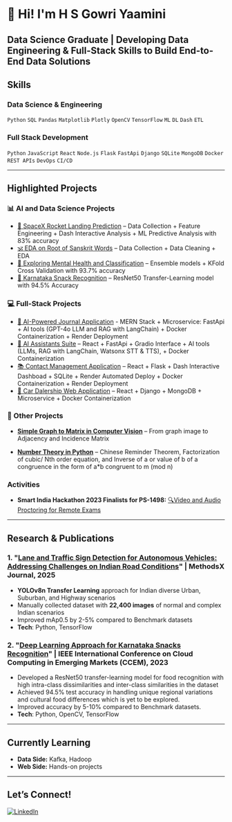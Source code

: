 # 👋 Hi! I'm H S Gowri Yaamini
**Data Science Graduate | Developing Data Engineering & Full-Stack Skills to Build End-to-End Data Solutions**
---

## **Skills**  

### **Data Science & Engineering**  
`Python` `SQL` `Pandas` `Matplotlib` `Plotly` `OpenCV` `TensorFlow` `ML` `DL` `Dash` `ETL` 

### **Full Stack Development**  
`Python` `JavaScript` `React` `Node.js` `Flask` `FastApi` `Django` `SQLite` `MongoDB` `Docker` `REST APIs` `DevOps` `CI/CD`

---
## **Highlighted Projects**  

### **📊 AI and Data Science Projects**  
- [🚀 SpaceX Rocket Landing Prediction](https://github.com/GYaamini/Applied-Data-Science-Capstone-Project) – Data Collection + Feature Engineering + Dash Interactive Analysis + ML Predictive Analysis with 83% accuracy  
- [🕉️ EDA on Root of Sanskrit Words](https://www.kaggle.com/code/hsgowriyaamini/sanskrit-words-data-cleaning-and-visualisation/notebook?scriptVersionId=231168219) – Data Collection + Data Cleaning + EDA
- [🧠 Exploring Mental Health and Classification](https://www.kaggle.com/competitions/playground-series-s4e11/leaderboard) – Ensemble models + KFold Cross Validation with 93.7% accuracy
- [🍕 Karnataka Snack Recognition](https://github.com/GYaamini/Karnataka-Snacks-Recognition)  – ResNet50 Transfer-Learning model with 94.5% Accuracy
 
### **💻 Full-Stack Projects** 
- [📝 AI-Powered Journal Application](https://github.com/GYaamini/Journal-App-Fullstack-RAG) - MERN Stack + Microservice: FastApi + AI tools (GPT-4o LLM and RAG with LangChain) + Docker Containerization + Render Deployment
- [🤖 AI Assistants Suite](https://github.com/GYaamini/AI-Assistants-Fullstack) – React + FastApi + Gradio Interface + AI tools (LLMs, RAG with LangChain, Watsonx STT & TTS),  + Docker Containerization
- [📚 Contact Management Application](https://github.com/GYaamini/Contact-Book-Fullstack) – React + Flask + Dash Interactive Dashboad + SQLite + Render Automated Deploy + Docker Containerization  + Render Deployment
- [🚗 Car Dalership Web Application](https://github.com/GYaamini/Car_Dealership_fullstack_developer_capstone) – React + Django + MongoDB + Microservice + Docker Containerization

### **🔗️ Other Projects**
- **[Simple Graph to Matrix in Computer Vision](https://github.com/GYaamini/Simple-graph-to-matrix-in-ComputerVision)** – From graph image to Adjacency and Incidence Matrix 

- **[Number Theory in Python](https://github.com/GYaamini/NumberTheory-Implementation-Python)** – Chinese Reminder Theorem, Factorization of cubic/ Nth order equation, and Inverse of a or value of b of a congruence in the form of a*b congruent to m (mod n)

### **Activities**  
- **Smart India Hackathon 2023 Finalists for PS-1498:** [🔍Video and Audio Proctoring for Remote Exams](https://github.com/GYaamini/Video-Audio-Proctoring) 

---
## Research & Publications 
### **1. "[Lane and Traffic Sign Detection for Autonomous Vehicles: Addressing Challenges on Indian Road Conditions](https://www.sciencedirect.com/science/article/pii/S2215016125000263)"** | MethodsX Journal, 2025
- **YOLOv8n Transfer Learning** approach for Indian diverse Urban, Suburban, and Highway scenarios
- Manually collected dataset with **22,400 images** of normal and complex Indian scenarios
- Improved mAp0.5 by 2-5% compared to Benchmark datasets 
- **Tech**: Python, TensorFlow
### **2. "[Deep Learning Approach for Karnataka Snacks Recognition](https://ieeexplore.ieee.org/document/10706576)"** | IEEE International Conference on Cloud Computing in Emerging Markets (CCEM), 2023  
- Developed a ResNet50 transfer-learning model for food recognition with high intra-class dissimilarities and inter-class similarities in the dataset
- Achieved 94.5% test accuracy in handling unique regional variations and cultural food differences which is yet to be explored.  
- Improved accuracy by 5-10% compared to Benchmark datasets.  
- **Tech**: Python, OpenCV, TensorFlow

---
## **Currently Learning**  
- **Data Side:** Kafka, Hadoop 
- **Web Side:** Hands-on projects  

---
## **Let’s Connect!**  
[![LinkedIn](https://img.shields.io/badge/LinkedIn-0077B5?style=flat&logo=linkedin)](https://www.linkedin.com/in/h-s-gowri-yaamini-42839722a)  
